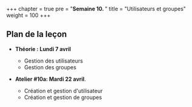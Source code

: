 +++
chapter = true
pre = "<b>Semaine 10. </b>"
title = "Utilisateurs et groupes"
weight = 100
+++

## Plan de la leçon

- **Théorie : Lundi 7 avril**
  - Gestion des utilisateurs
  - Gestion des groupes

- **Atelier #10a: Mardi 22 avril**.
  - Création et gestion d'utilisateur
  - Création et gestion de groupes

